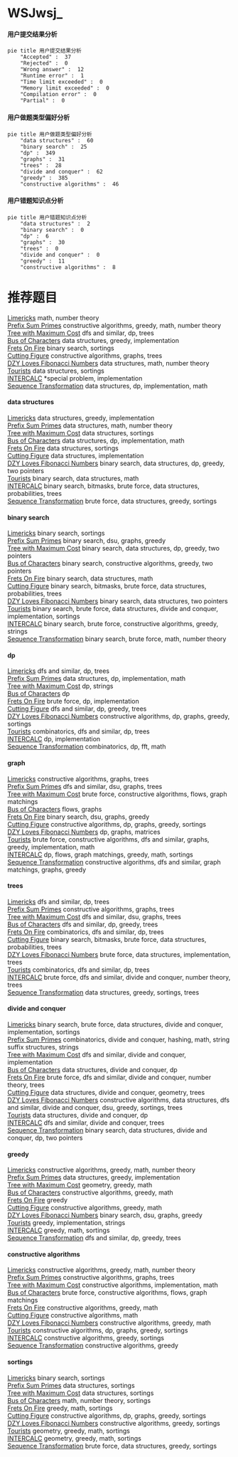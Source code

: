 # WSJwsj_
<!-- tabs:start -->
#### **用户提交结果分析**

```mermaid
pie title 用户提交结果分析
    "Accepted" :  37
    "Rejected" :  0
    "Wrong answer" :  12
    "Runtime error" :  1
    "Time limit exceeded" :  0
    "Memory limit exceeded" :  0
    "Compilation error" :  0
    "Partial" :  0
```
#### **用户做题类型偏好分析**

```mermaid
pie title 用户做题类型偏好分析
    "data structures" :  60
    "binary search" :  25
    "dp" :  349
    "graphs" :  31
    "trees" :  28
    "divide and conquer" :  62
    "greedy" :  385
    "constructive algorithms" :  46
```
#### **用户错题知识点分析**

```mermaid
pie title 用户错题知识点分析
    "data structures" :  2
    "binary search" :  0
    "dp" :  6
    "graphs" :  30
    "trees" :  0
    "divide and conquer" :  0
    "greedy" :  11
    "constructive algorithms" :  8
```
<!-- tabs:end -->
# 推荐题目
[Limericks](http://codeforces.com/problemset/problem/1331/B)		math,
                        number theory		  
[Prefix Sum Primes](http://codeforces.com/problemset/problem/1149/A)		constructive algorithms,
                        greedy,
                        math,
                        number theory		  
[Tree with Maximum Cost](http://codeforces.com/problemset/problem/1092/F)		dfs and similar,
                        dp,
                        trees		  
[Bus of Characters](http://codeforces.com/problemset/problem/982/B)		data structures,
                        greedy,
                        implementation		  
[Frets On Fire](http://codeforces.com/problemset/problem/1119/D)		binary search,
                        sortings		  
[Cutting Figure](http://codeforces.com/problemset/problem/193/A)		constructive algorithms,
                        graphs,
                        trees		  
[DZY Loves Fibonacci Numbers](https://codeforces.com/contest/447/problem/E)		data structures,
                        math,
                        number theory		  
[Tourists](http://codeforces.com/problemset/problem/286/D)		data structures,
                        sortings		  
[INTERCALC](http://codeforces.com/problemset/problem/784/C)		*special problem,
                        implementation		  
[Sequence Transformation](http://codeforces.com/problemset/problem/280/E)		data structures,
                        dp,
                        implementation,
                        math		  
<!-- tabs:start -->
#### **data structures**
[Limericks](http://codeforces.com/problemset/problem/982/B)		data structures,
                        greedy,
                        implementation		  
[Prefix Sum Primes](https://codeforces.com/contest/447/problem/E)		data structures,
                        math,
                        number theory		  
[Tree with Maximum Cost](http://codeforces.com/problemset/problem/286/D)		data structures,
                        sortings		  
[Bus of Characters](http://codeforces.com/problemset/problem/280/E)		data structures,
                        dp,
                        implementation,
                        math		  
[Frets On Fire](http://codeforces.com/problemset/problem/524/E)		data structures,
                        sortings		  
[Cutting Figure](https://codeforces.com/contest/879/problem/D)		data structures,
                        implementation		  
[DZY Loves Fibonacci Numbers](http://codeforces.com/problemset/problem/1492/C)		binary search,
                        data structures,
                        dp,
                        greedy,
                        two pointers		  
[Tourists](http://codeforces.com/problemset/problem/1490/G)		binary search,
                        data structures,
                        math		  
[INTERCALC](http://codeforces.com/problemset/problem/1479/D)		binary search,
                        bitmasks,
                        brute force,
                        data structures,
                        probabilities,
                        trees		  
[Sequence Transformation](http://codeforces.com/problemset/problem/1497/A)		brute force,
                        data structures,
                        greedy,
                        sortings		  
#### **binary search**
[Limericks](http://codeforces.com/problemset/problem/1119/D)		binary search,
                        sortings		  
[Prefix Sum Primes](http://codeforces.com/problemset/problem/1108/F)		binary search,
                        dsu,
                        graphs,
                        greedy		  
[Tree with Maximum Cost](http://codeforces.com/problemset/problem/1492/C)		binary search,
                        data structures,
                        dp,
                        greedy,
                        two pointers		  
[Bus of Characters](http://codeforces.com/problemset/problem/1463/D)		binary search,
                        constructive algorithms,
                        greedy,
                        two pointers		  
[Frets On Fire](http://codeforces.com/problemset/problem/1490/G)		binary search,
                        data structures,
                        math		  
[Cutting Figure](http://codeforces.com/problemset/problem/1479/D)		binary search,
                        bitmasks,
                        brute force,
                        data structures,
                        probabilities,
                        trees		  
[DZY Loves Fibonacci Numbers](http://codeforces.com/problemset/problem/1436/E)		binary search,
                        data structures,
                        two pointers		  
[Tourists](http://codeforces.com/problemset/problem/1461/D)		binary search,
                        brute force,
                        data structures,
                        divide and conquer,
                        implementation,
                        sortings		  
[INTERCALC](http://codeforces.com/problemset/problem/1493/C)		binary search,
                        brute force,
                        constructive algorithms,
                        greedy,
                        strings		  
[Sequence Transformation](http://codeforces.com/problemset/problem/1487/D)		binary search,
                        brute force,
                        math,
                        number theory		  
#### **dp**
[Limericks](http://codeforces.com/problemset/problem/1092/F)		dfs and similar,
                        dp,
                        trees		  
[Prefix Sum Primes](http://codeforces.com/problemset/problem/280/E)		data structures,
                        dp,
                        implementation,
                        math		  
[Tree with Maximum Cost](http://codeforces.com/problemset/problem/629/C)		dp,
                        strings		  
[Bus of Characters](https://codeforces.com/contest/1382/problem/D)		dp		  
[Frets On Fire](http://codeforces.com/problemset/problem/1421/E)		brute force,
                        dp,
                        implementation		  
[Cutting Figure](http://codeforces.com/problemset/problem/1363/E)		dfs and similar,
                        dp,
                        greedy,
                        trees		  
[DZY Loves Fibonacci Numbers](http://codeforces.com/problemset/problem/1296/E1)		constructive algorithms,
                        dp,
                        graphs,
                        greedy,
                        sortings		  
[Tourists](http://codeforces.com/problemset/problem/1118/F2)		combinatorics,
                        dfs and similar,
                        dp,
                        trees		  
[INTERCALC](http://codeforces.com/problemset/problem/1310/B)		dp,
                        implementation		  
[Sequence Transformation](http://codeforces.com/problemset/problem/1487/G)		combinatorics,
                        dp,
                        fft,
                        math		  
#### **graph**
[Limericks](http://codeforces.com/problemset/problem/193/A)		constructive algorithms,
                        graphs,
                        trees		  
[Prefix Sum Primes](https://codeforces.com/contest/871/problem/C)		dfs and similar,
                        dsu,
                        graphs,
                        trees		  
[Tree with Maximum Cost](http://codeforces.com/problemset/problem/1034/B)		brute force,
                        constructive algorithms,
                        flows,
                        graph matchings		  
[Bus of Characters](http://codeforces.com/problemset/problem/212/A)		flows,
                        graphs		  
[Frets On Fire](http://codeforces.com/problemset/problem/1108/F)		binary search,
                        dsu,
                        graphs,
                        greedy		  
[Cutting Figure](http://codeforces.com/problemset/problem/1296/E1)		constructive algorithms,
                        dp,
                        graphs,
                        greedy,
                        sortings		  
[DZY Loves Fibonacci Numbers](http://codeforces.com/problemset/problem/107/D)		dp,
                        graphs,
                        matrices		  
[Tourists](http://codeforces.com/problemset/problem/1487/C)		brute force,
                        constructive algorithms,
                        dfs and similar,
                        graphs,
                        greedy,
                        implementation,
                        math		  
[INTERCALC](http://codeforces.com/problemset/problem/1437/C)		dp,
                        flows,
                        graph matchings,
                        greedy,
                        math,
                        sortings		  
[Sequence Transformation](http://codeforces.com/problemset/problem/1470/D)		constructive algorithms,
                        dfs and similar,
                        graph matchings,
                        graphs,
                        greedy		  
#### **trees**
[Limericks](http://codeforces.com/problemset/problem/1092/F)		dfs and similar,
                        dp,
                        trees		  
[Prefix Sum Primes](http://codeforces.com/problemset/problem/193/A)		constructive algorithms,
                        graphs,
                        trees		  
[Tree with Maximum Cost](https://codeforces.com/contest/871/problem/C)		dfs and similar,
                        dsu,
                        graphs,
                        trees		  
[Bus of Characters](http://codeforces.com/problemset/problem/1363/E)		dfs and similar,
                        dp,
                        greedy,
                        trees		  
[Frets On Fire](http://codeforces.com/problemset/problem/1118/F2)		combinatorics,
                        dfs and similar,
                        dp,
                        trees		  
[Cutting Figure](http://codeforces.com/problemset/problem/1479/D)		binary search,
                        bitmasks,
                        brute force,
                        data structures,
                        probabilities,
                        trees		  
[DZY Loves Fibonacci Numbers](http://codeforces.com/problemset/problem/1511/C)		brute force,
                        data structures,
                        implementation,
                        trees		  
[Tourists](http://codeforces.com/problemset/problem/1499/F)		combinatorics,
                        dfs and similar,
                        dp,
                        trees		  
[INTERCALC](http://codeforces.com/problemset/problem/1491/E)		brute force,
                        dfs and similar,
                        divide and conquer,
                        number theory,
                        trees		  
[Sequence Transformation](http://codeforces.com/problemset/problem/1466/D)		data structures,
                        greedy,
                        sortings,
                        trees		  
#### **divide and conquer**
[Limericks](http://codeforces.com/problemset/problem/1461/D)		binary search,
                        brute force,
                        data structures,
                        divide and conquer,
                        implementation,
                        sortings		  
[Prefix Sum Primes](http://codeforces.com/problemset/problem/1466/G)		combinatorics,
                        divide and conquer,
                        hashing,
                        math,
                        string suffix structures,
                        strings		  
[Tree with Maximum Cost](http://codeforces.com/problemset/problem/1490/D)		dfs and similar,
                        divide and conquer,
                        implementation		  
[Bus of Characters](https://codeforces.com/contest/1483/problem/C)		data structures,
                        divide and conquer,
                        dp		  
[Frets On Fire](http://codeforces.com/problemset/problem/1491/E)		brute force,
                        dfs and similar,
                        divide and conquer,
                        number theory,
                        trees		  
[Cutting Figure](http://codeforces.com/problemset/problem/1303/G)		data structures,
                        divide and conquer,
                        geometry,
                        trees		  
[DZY Loves Fibonacci Numbers](http://codeforces.com/problemset/problem/1494/D)		constructive algorithms,
                        data structures,
                        dfs and similar,
                        divide and conquer,
                        dsu,
                        greedy,
                        sortings,
                        trees		  
[Tourists](http://codeforces.com/problemset/problem/1482/E)		data structures,
                        divide and conquer,
                        dp		  
[INTERCALC](http://codeforces.com/problemset/problem/566/C)		dfs and similar,
                        divide and conquer,
                        trees		  
[Sequence Transformation](http://codeforces.com/problemset/problem/1428/F)		binary search,
                        data structures,
                        divide and conquer,
                        dp,
                        two pointers		  
#### **greedy**
[Limericks](http://codeforces.com/problemset/problem/1149/A)		constructive algorithms,
                        greedy,
                        math,
                        number theory		  
[Prefix Sum Primes](http://codeforces.com/problemset/problem/982/B)		data structures,
                        greedy,
                        implementation		  
[Tree with Maximum Cost](http://codeforces.com/problemset/problem/1307/B)		geometry,
                        greedy,
                        math		  
[Bus of Characters](https://codeforces.com/contest/477/problem/B)		constructive algorithms,
                        greedy,
                        math		  
[Frets On Fire](http://codeforces.com/problemset/problem/853/A)		greedy		  
[Cutting Figure](https://codeforces.com/contest/1206/problem/C)		constructive algorithms,
                        greedy,
                        math		  
[DZY Loves Fibonacci Numbers](http://codeforces.com/problemset/problem/1108/F)		binary search,
                        dsu,
                        graphs,
                        greedy		  
[Tourists](http://codeforces.com/problemset/problem/844/A)		greedy,
                        implementation,
                        strings		  
[INTERCALC](http://codeforces.com/problemset/problem/1151/D)		greedy,
                        math,
                        sortings		  
[Sequence Transformation](http://codeforces.com/problemset/problem/1363/E)		dfs and similar,
                        dp,
                        greedy,
                        trees		  
#### **constructive algorithms**
[Limericks](http://codeforces.com/problemset/problem/1149/A)		constructive algorithms,
                        greedy,
                        math,
                        number theory		  
[Prefix Sum Primes](http://codeforces.com/problemset/problem/193/A)		constructive algorithms,
                        graphs,
                        trees		  
[Tree with Maximum Cost](http://codeforces.com/problemset/problem/369/B)		constructive algorithms,
                        implementation,
                        math		  
[Bus of Characters](http://codeforces.com/problemset/problem/1034/B)		brute force,
                        constructive algorithms,
                        flows,
                        graph matchings		  
[Frets On Fire](https://codeforces.com/contest/477/problem/B)		constructive algorithms,
                        greedy,
                        math		  
[Cutting Figure](https://codeforces.com/contest/716/problem/C)		constructive algorithms,
                        math		  
[DZY Loves Fibonacci Numbers](https://codeforces.com/contest/1206/problem/C)		constructive algorithms,
                        greedy,
                        math		  
[Tourists](http://codeforces.com/problemset/problem/1296/E1)		constructive algorithms,
                        dp,
                        graphs,
                        greedy,
                        sortings		  
[INTERCALC](http://codeforces.com/problemset/problem/1375/E)		constructive algorithms,
                        greedy,
                        sortings		  
[Sequence Transformation](http://codeforces.com/problemset/problem/1493/A)		constructive algorithms,
                        greedy		  
#### **sortings**
[Limericks](http://codeforces.com/problemset/problem/1119/D)		binary search,
                        sortings		  
[Prefix Sum Primes](http://codeforces.com/problemset/problem/286/D)		data structures,
                        sortings		  
[Tree with Maximum Cost](http://codeforces.com/problemset/problem/524/E)		data structures,
                        sortings		  
[Bus of Characters](https://codeforces.com/contest/1345/problem/C)		math,
                        number theory,
                        sortings		  
[Frets On Fire](http://codeforces.com/problemset/problem/1151/D)		greedy,
                        math,
                        sortings		  
[Cutting Figure](http://codeforces.com/problemset/problem/1296/E1)		constructive algorithms,
                        dp,
                        graphs,
                        greedy,
                        sortings		  
[DZY Loves Fibonacci Numbers](http://codeforces.com/problemset/problem/1375/E)		constructive algorithms,
                        greedy,
                        sortings		  
[Tourists](https://codeforces.com/contest/1496/problem/C)		geometry,
                        greedy,
                        math,
                        sortings		  
[INTERCALC](http://codeforces.com/problemset/problem/1495/A)		geometry,
                        greedy,
                        math,
                        sortings		  
[Sequence Transformation](http://codeforces.com/problemset/problem/1497/A)		brute force,
                        data structures,
                        greedy,
                        sortings		  
<!-- tabs:end -->

